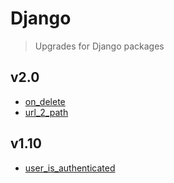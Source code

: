 # Django

> Upgrades for Django packages

## v2.0

- [on_delete](on_delete/README.md)
- [url_2_path](url_2_path/README.md)

## v1.10
- [user_is_authenticated](user_is_authenticated/README.md)
